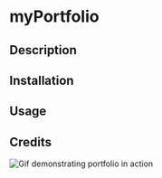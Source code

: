 # myPortfolio

## Description




## Installation



## Usage


## Credits







![Gif demonstrating portfolio in action](/assets/images/demonstration.gif)